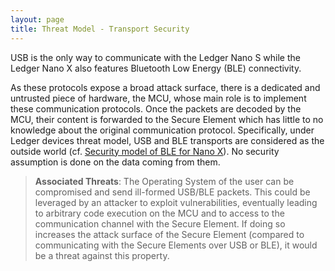 ```yaml
---
layout: page
title: Threat Model - Transport Security
---
```


USB is the only way to communicate with the Ledger Nano S while the Ledger Nano X also features Bluetooth Low Energy (BLE) connectivity.

As these protocols expose a broad attack surface, there is a dedicated and untrusted piece of hardware, the MCU, whose main role is to implement these communication protocols. Once the packets are decoded by the MCU, their content is forwarded to the Secure Element which has little to no knowledge about the original communication protocol. Specifically, under Ledger devices threat model, USB and BLE transports are considered as the outside world (cf. [Security model of BLE for Nano X](https://www.ledger.com/ledger-nano-x-bluetooth-security-model-of-a-wireless-hardware-wallet/)). No security assumption is done on the data coming from them.


> **Associated Threats**: The Operating System of the user can be compromised and send ill-formed USB/BLE packets. This could be leveraged by an attacker to exploit vulnerabilities, eventually leading to arbitrary code execution on the MCU and to access to the communication channel with the Secure Element. If doing so increases the attack surface of the Secure Element (compared to communicating with the Secure Elements over USB or BLE), it would be a threat against this property.
